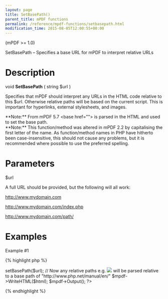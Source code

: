 ```yaml
---
layout: page
title: SetBasePath()
parent_title: mPDF functions
permalink: /reference/mpdf-functions/setbasepath.html
modification_time: 2015-08-05T12:00:55+00:00
---
```


(mPDF >= 1.0)

SetBasePath – Specifies a base URL for mPDF to interpret relative URLs

# Description

void **SetBasePath** ( string <span class="parameter">$url</span> )

Specifies that mPDF should interpret any URLs in the HTML code relative to this <span class="parameter">$url</span>. Otherwise relative paths will be based on the current script. This is important for hyperlinks, external stylesheets, and images.

<div class="alert alert-info" role="alert">**Note:** From mPDF 5.7 &lt;base href=""&gt; is parsed in the HTML and used to set the base path.</div>

<div class="alert alert-info" role="alert">**Note:** This function/method was altered in mPDF 2.2 by capitalising the first letter of the name. As function/method names in PHP have hitherto been case-insensitive, this should not cause any problems, but it is recommended where possible to use the preferred spelling.</div>

# Parameters

<span class="parameter">$url</span>

A full URL should be provided, but the following will all work:

http://www.mydomain.com

http://www.mydomain.com/index.php

http://www.mydomain.com/path/<span class="smallblock">

</span>

# Examples

Example #1

{% highlight php %}
<?php

$mpdf = new mPDF();

$url = "http://www.php.net/manual/en/function.iconv.php";

$html = file_get_contents($url);

$mpdf->setBasePath($url);

// Now any relative paths e.g. <img src="../picture.jpg" /> will be parsed relative to a

   base path of "http://www.php.net/manual/en/"

$mpdf->WriteHTML($html);

$mpdf->Output();

?>
{% endhighlight %}

